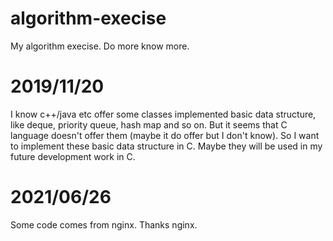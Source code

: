 # algorithm-execise
My algorithm execise. Do more know more.

# 2019/11/20
I know c++/java etc offer some classes implemented basic data structure, like deque, priority queue, hash map and so on. But it seems that C language doesn't offer them (maybe it do offer but I don't know). So I want to implement these basic data structure in C. Maybe they will be used in my future development work in C.

# 2021/06/26
Some code comes from nginx. Thanks nginx.
